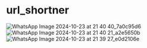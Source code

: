 ﻿# url_shortner
![WhatsApp Image 2024-10-23 at 21 40 40_7a0c95d6](https://github.com/user-attachments/assets/7d50dc05-df90-4ff7-a261-3cacba6de0bb)
![WhatsApp Image 2024-10-23 at 21 40 21_a2e5650b](https://github.com/user-attachments/assets/254ce39f-e821-443f-a623-e5f9d37edc35)
![WhatsApp Image 2024-10-23 at 21 39 27_e0d2106e](https://github.com/user-attachments/assets/2744c61e-3e99-4bee-9c21-ee9b95152369)
